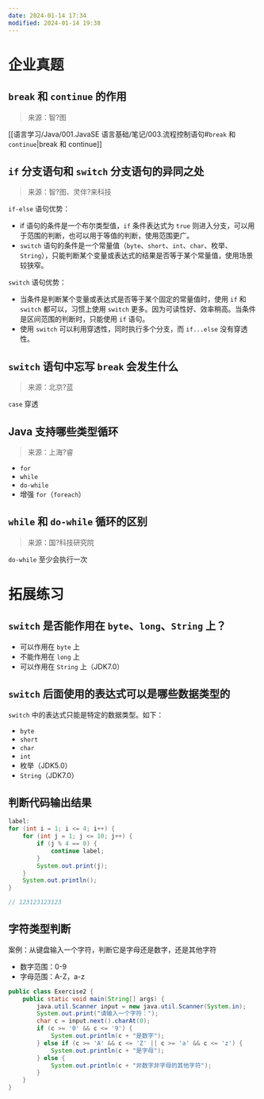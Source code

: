 ```yaml
---
date: 2024-01-14 17:34
modified: 2024-01-14 19:38
---
```


# 企业真题

## `break` 和 `continue` 的作用

>来源：智?图

[[语言学习/Java/001.JavaSE 语言基础/笔记/003.流程控制语句#`break` 和 `continue`|break 和 continue]]

## `if` 分支语句和 `switch` 分支语句的异同之处

>来源：智?图、灵伴?来科技

`if-else` 语句优势：

- if 语句的条件是一个布尔类型值，`if` 条件表达式为 `true` 则进入分支，可以用于范围的判断，也可以用于等值的判断，使用范围更广。
- `switch` 语句的条件是一个常量值（`byte`、`short`、`int`、`char`、枚举、`String`），只能判断某个变量或表达式的结果是否等于某个常量值，使用场景较狭窄。

`switch` 语句优势：

- 当条件是判断某个变量或表达式是否等于某个固定的常量值时，使用 `if` 和 `switch` 都可以，习惯上使用 `switch` 更多。因为可读性好、效率稍高。当条件是区间范围的判断时，只能使用 `if` 语句。
- 使用 `switch` 可以利用穿透性，同时执行多个分支，而 `if...else` 没有穿透性。

## `switch` 语句中忘写 `break` 会发生什么

>来源：北京?蓝

`case` 穿透

## Java 支持哪些类型循环

>来源：上海?睿

- `for`
- `while`
- `do-while`
- 增强 `for`（`foreach`）

## `while` 和 `do-while` 循环的区别

>来源：国?科技研究院

`do-while` 至少会执行一次

# 拓展练习

## `switch` 是否能作用在 `byte`、`long`、`String` 上？

- 可以作用在 `byte` 上
- 不能作用在 `long` 上  
- 可以作用在 `String` 上（JDK7.0）

## `switch` 后面使用的表达式可以是哪些数据类型的

`switch` 中的表达式只能是特定的数据类型。如下：  

- `byte`
- `short`
- `char`
- `int`
- 枚举（JDK5.0）
- `String`（JDK7.0）

## 判断代码输出结果

```java
label:
for (int i = 1; i <= 4; i++) {
	for (int j = 1; j <= 10; j++) {
		if (j % 4 == 0) {
			continue label;
		}
		System.out.print(j);
	}
	System.out.println();
}

// 123123123123
```

## 字符类型判断

案例：从键盘输入一个字符，判断它是字母还是数字，还是其他字符

- 数字范围：0-9
- 字母范围：A-Z，a-z

```java
public class Exercise2 {
	public static void main(String[] args) {
		java.util.Scanner input = new java.util.Scanner(System.in);
		System.out.print("请输入一个字符：");
		char c = input.next().charAt(0);
		if (c >= '0' && c <= '9') {
			System.out.println(c + "是数字");
		} else if (c >= 'A' && c <= 'Z' || c >= 'a' && c <= 'z') {
			System.out.println(c + "是字母");
		} else {
			System.out.println(c + "非数字非字母的其他字符");
		}
	}
}
```
